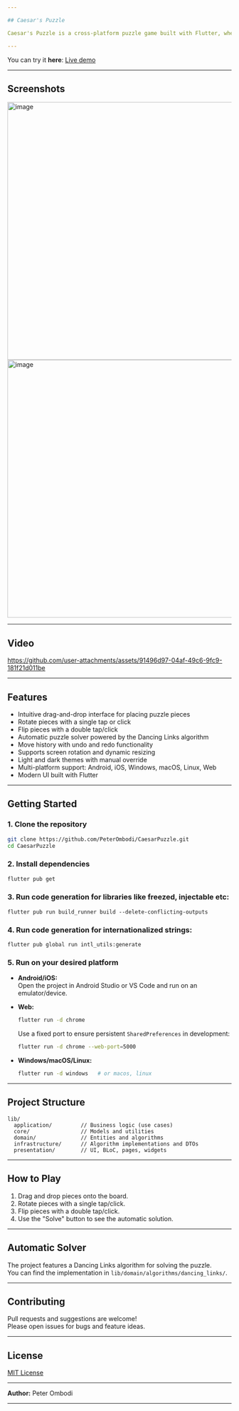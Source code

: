 ```yaml
---

## Caesar's Puzzle 

Caesar's Puzzle is a cross-platform puzzle game built with Flutter, where players assemble pieces on a board in a style reminiscent of Tetris or Tangram. The project supports Android, iOS, Windows, macOS, Linux, and Web.

---
```

You can try it **here**: [Live demo][demo]

[demo]: https://<username>.github.io/caesar-s_calendar/

---

## Screenshots

<img width="778" height="578" alt="image" src="https://github.com/user-attachments/assets/141bc5b8-748e-4ba5-b483-02e0d3ea1bfa" />

<img width="778" height="578" alt="image" src="https://github.com/user-attachments/assets/f2960475-b98b-42e2-846a-459a3bebfea8" />

---

## Video

https://github.com/user-attachments/assets/91496d97-04af-49c6-9fc9-181f21d011be

---

## Features

- Intuitive drag-and-drop interface for placing puzzle pieces
- Rotate pieces with a single tap or click
- Flip pieces with a double tap/click
- Automatic puzzle solver powered by the Dancing Links algorithm
- Move history with undo and redo functionality
- Supports screen rotation and dynamic resizing
- Light and dark themes with manual override
- Multi-platform support: Android, iOS, Windows, macOS, Linux, Web
- Modern UI built with Flutter

---

## Getting Started

### 1. Clone the repository

```bash
git clone https://github.com/PeterOmbodi/CaesarPuzzle.git
cd CaesarPuzzle
```

### 2. Install dependencies

```bash
flutter pub get
```

### 3. Run code generation for libraries like freezed, injectable etc:
```
flutter pub run build_runner build --delete-conflicting-outputs
```

### 4. Run code generation for internationalized strings:
```
flutter pub global run intl_utils:generate
```

### 5. Run on your desired platform

- **Android/iOS:**  
  Open the project in Android Studio or VS Code and run on an emulator/device.
- **Web:**  
  ```bash
  flutter run -d chrome
  ```
  Use a fixed port to ensure persistent `SharedPreferences` in development:
  ```bash
  flutter run -d chrome --web-port=5000
  ```

- **Windows/macOS/Linux:**  
  ```bash
  flutter run -d windows   # or macos, linux
  ```

---

## Project Structure

```
lib/
  application/         // Business logic (use cases)
  core/                // Models and utilities
  domain/              // Entities and algorithms
  infrastructure/      // Algorithm implementations and DTOs
  presentation/        // UI, BLoC, pages, widgets
```

---

## How to Play

1. Drag and drop pieces onto the board.
2. Rotate pieces with a single tap/click.
3. Flip pieces with a double tap/click.
4. Use the "Solve" button to see the automatic solution.

---

## Automatic Solver

The project features a Dancing Links algorithm for solving the puzzle.  
You can find the implementation in `lib/domain/algorithms/dancing_links/`.

---

## Contributing

Pull requests and suggestions are welcome!  
Please open issues for bugs and feature ideas.

---

## License

[MIT License](LICENSE)

---

**Author:** Peter Ombodi

---

